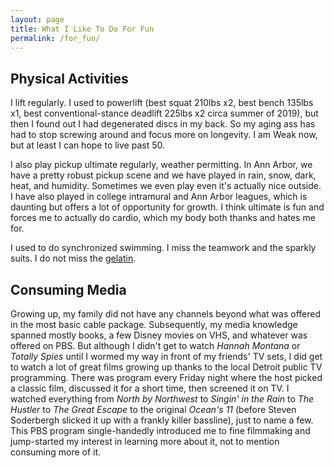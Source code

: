 ```yaml
---
layout: page
title: What I Like To Do For Fun
permalink: /for_fun/
---
```


## Physical Activities

I lift regularly. I used to powerlift (best squat 210lbs x2, best bench 135lbs x1, best conventional-stance deadlift 225lbs x2 circa summer of 2019), but then I found out I had degenerated discs in my back. So my aging ass has had to stop screwing around and focus more on longevity. I am Weak now, but at least I can hope to live past 50.

I also play pickup ultimate regularly, weather permitting. In Ann Arbor, we have a pretty robust pickup scene and we have played in rain, snow, dark, heat, and humidity. Sometimes we even play even it's actually nice outside. I have also played in college intramural and Ann Arbor leagues, which is daunting but offers a lot of opportunity for growth. I think ultimate is fun and forces me to actually do cardio, which my body both thanks and hates me for.

I used to do synchronized swimming. I miss the teamwork and the sparkly suits. I do not miss the [gelatin](https://www.youtube.com/watch?v=tljtD49-b2o).

## Consuming Media

Growing up, my family did not have any channels beyond what was offered in the most basic cable package. Subsequently, my media knowledge spanned mostly books, a few Disney movies on VHS, and whatever was offered on PBS. But although I didn't get to watch _Hannah Montana_ or _Totally Spies_ until I wormed my way in front of my friends' TV sets, I did get to watch a lot of great films growing up thanks to the local Detroit public TV programming. There was program every Friday night where the host picked a classic film, discussed it for a short time, then screened it on TV. I watched everything from _North by Northwest_ to _Singin' in the Rain_ to _The Hustler_ to _The Great Escape_ to the original _Ocean's 11_ (before Steven Soderbergh slicked it up with a frankly killer bassline), just to name a few. This PBS program single-handedly introduced me to fine filmmaking and jump-started my interest in learning more about it, not to mention consuming more of it.

